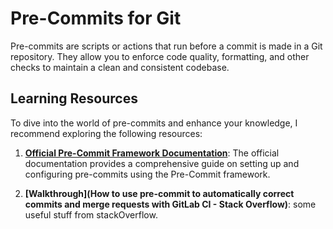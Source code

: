 # Pre-Commits for Git

Pre-commits are scripts or actions that run before a commit is made in a Git repository. They allow you to enforce code quality, formatting, and other checks to maintain a clean and consistent codebase.

## Learning Resources

To dive into the world of pre-commits and enhance your knowledge, I recommend exploring the following resources:

1. **[Official Pre-Commit Framework Documentation](https://pre-commit.com/)**: The official documentation provides a comprehensive guide on setting up and configuring pre-commits using the Pre-Commit framework.

2. **[Walkthrough](How to use pre-commit to automatically correct commits and merge requests with GitLab CI - Stack Overflow)**: some useful stuff from stackOverflow.

